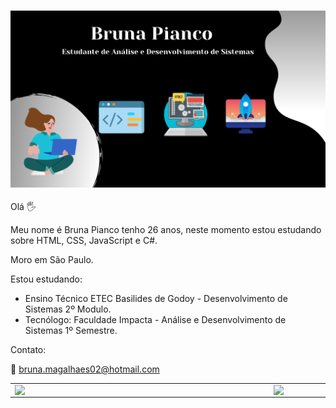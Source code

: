 
###  <img src="perfil.png" width="1000px">
Olá :raised_hand_with_fingers_splayed: 

Meu nome é Bruna Pianco tenho 26 anos, neste momento estou estudando sobre HTML, CSS, JavaScript e C#.

Moro em São Paulo. 

Estou estudando:

- Ensino Técnico ETEC Basilides de Godoy - Desenvolvimento de Sistemas 2º Modulo.
- Tecnólogo: Faculdade Impacta - Análise e Desenvolvimento de Sistemas 1º Semestre.

Contato:

:e-mail: bruna.magalhaes02@hotmail.com

<center>
<table>
    <tr>
        <td><img width="400px" align="left" src="https://github-readme-stats.vercel.app/api/top-langs/?username=Bruna-Pianco&hide=html&layout=compact&theme=dracula" /></td>
        <td><img width="495px" align="left" src="https://github-readme-stats.vercel.app/api?username=Bruna-Pianco&theme=dracula"/></td>
    </tr>   
</table>
</center>   


<!--
**Bruna-Pianco/Bruna-Pianco** is a ✨ _special_ ✨ repository because its `README.md` (this file) appears on your GitHub profile.

Here are some ideas to get you started:

- 🔭 I’m currently working on ...
- 🌱 I’m currently learning ...
- 👯 I’m looking to collaborate on ...
- 🤔 I’m looking for help with ...
- 💬 Ask me about ...
- 📫 How to reach me: ...
- 😄 Pronouns: ...
- ⚡ Fun fact: ...
-->
